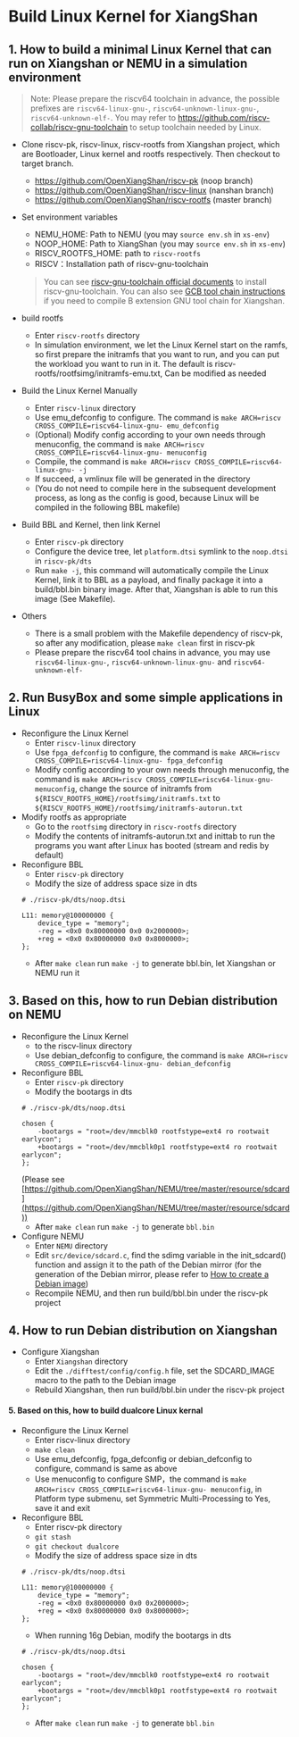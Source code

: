 # Build Linux Kernel for XiangShan

## 1. How to build a minimal Linux Kernel that can run on Xiangshan or NEMU in a simulation environment

> Note: Please prepare the riscv64 toolchain in advance, the possible prefixes are `riscv64-linux-gnu-`, `riscv64-unknown-linux-gnu-`, `riscv64-unknown-elf-`. You may refer to https://github.com/riscv-collab/riscv-gnu-toolchain to setup toolchain needed by Linux.

- Clone riscv-pk, riscv-linux, riscv-rootfs from Xiangshan project, which are Bootloader, Linux kernel and rootfs respectively. Then checkout to target branch.
    - https://github.com/OpenXiangShan/riscv-pk (noop branch)
    - https://github.com/OpenXiangShan/riscv-linux (nanshan branch)
    - https://github.com/OpenXiangShan/riscv-rootfs (master branch)
- Set environment variables
    - NEMU_HOME: Path to NEMU (you may `source env.sh` in `xs-env`)
    - NOOP_HOME: Path to XiangShan (you may `source env.sh` in `xs-env`)
    - RISCV_ROOTFS_HOME: path to `riscv-rootfs`
    - RISCV：Installation path of riscv-gnu-toolchain

    > You can see [riscv-gnu-toolchain official documents](https://github.com/riscv-collab/riscv-gnu-toolchain) to install riscv-gnu-toolchain. You can also see [GCB tool chain instructions](../compiler/gnu_toolchain-en.md) if you need to compile B extension GNU tool chain for Xiangshan.

- build rootfs
    - Enter `riscv-rootfs` directory
    - In simulation environment, we let the Linux Kernel start on the ramfs, so first prepare the initramfs that you want to run, and you can put the workload you want to run in it. The default is riscv-rootfs/rootfsimg/initramfs-emu.txt, Can be modified as needed
- Build the Linux Kernel Manually
    - Enter `riscv-linux` directory
    - Use emu_defconfig to configure. The command is `make ARCH=riscv CROSS_COMPILE=riscv64-linux-gnu- emu_defconfig`
    - (Optional) Modify config according to your own needs through menuconfig, the command is `make ARCH=riscv CROSS_COMPILE=riscv64-linux-gnu- menuconfig`
    - Compile, the command is `make ARCH=riscv CROSS_COMPILE=riscv64-linux-gnu- -j`
    - If succeed, a vmlinux file will be generated in the directory
    - (You do not need to compile here in the subsequent development process, as long as the config is good, because Linux will be compiled in the following BBL makefile)
- Build BBL and Kernel, then link Kernel
    - Enter `riscv-pk` directory
    - Configure the device tree, let `platform.dtsi` symlink to the `noop.dtsi` in `riscv-pk/dts`
    - Run `make -j`, this command will automatically compile the Linux Kernel, link it to BBL as a payload, and finally package it into a build/bbl.bin binary image. After that, Xiangshan is able to run this image (See Makefile).

- Others
    - There is a small problem with the Makefile dependency of riscv-pk, so after any modification, please `make clean` first in riscv-pk
    - Please prepare the riscv64 tool chains in advance, you may use `riscv64-linux-gnu-`, `riscv64-unknown-linux-gnu-` and `riscv64-unknown-elf-`

## 2. Run BusyBox and some simple applications in Linux

* Reconfigure the Linux Kernel
    * Enter `riscv-linux` directory
    * Use `fpga_defconfig` to configure, the command is `make ARCH=riscv CROSS_COMPILE=riscv64-linux-gnu- fpga_defconfig`
    * Modify config according to your own needs through menuconfig, the command is `make ARCH=riscv CROSS_COMPILE=riscv64-linux-gnu- menuconfig`, change the source of initramfs from `${RISCV_ROOTFS_HOME}/rootfsimg/initramfs.txt` to `${RISCV_ROOTFS_HOME}/rootfsimg/initramfs-autorun.txt`
* Modify rootfs as appropriate
    * Go to the `rootfsimg` directory in `riscv-rootfs` directory
    * Modify the contents of initramfs-autorun.txt and inittab to run the programs you want after Linux has booted (stream and redis by default)
* Reconfigure BBL
    * Enter `riscv-pk` directory
    * Modify the size of address space size in dts
    ```shell
    # ./riscv-pk/dts/noop.dtsi

	L11: memory@100000000 {
	    device_type = "memory";
	    -reg = <0x0 0x80000000 0x0 0x2000000>;
        +reg = <0x0 0x80000000 0x0 0x8000000>;
	};
    ```
    * After `make clean` run `make -j` to generate bbl.bin, let Xiangshan or NEMU run it



## 3. Based on this, how to run Debian distribution on NEMU

* Reconfigure the Linux Kernel
    * to the riscv-linux directory
    * Use debian_defconfig to configure, the command is `make ARCH=riscv CROSS_COMPILE=riscv64-linux-gnu- debian_defconfig`
* Reconfigure BBL
    * Enter `riscv-pk` directory
    * Modify the bootargs in dts
    ```shell
    # ./riscv-pk/dts/noop.dtsi

	chosen {
        -bootargs = "root=/dev/mmcblk0 rootfstype=ext4 ro rootwait earlycon";
        +bootargs = "root=/dev/mmcblk0p1 rootfstype=ext4 ro rootwait earlycon";
    };
    ```
    (Please see [https://github.com/OpenXiangShan/NEMU/tree/master/resource/sdcard](https://github.com/OpenXiangShan/NEMU/tree/master/resource/sdcard))
    * After `make clean` run `make -j` to generate `bbl.bin`
* Configure NEMU
    * Enter `NEMU` directory
    * Edit `src/device/sdcard.c`, find the sdimg variable in the init_sdcard() function and assign it to the path of the Debian mirror (for the generation of the Debian mirror, please refer to [How to create a Debian image](./debian-en.md))
    * Recompile NEMU, and then run build/bbl.bin under the riscv-pk project


## 4. How to run Debian distribution on Xiangshan

* Configure Xiangshan
    * Enter `Xiangshan` directory
    * Edit the `./difftest/config/config.h` file, set the SDCARD_IMAGE macro to the path to the Debian image
    * Rebuild Xiangshan, then run build/bbl.bin under the riscv-pk project


#### 5. Based on this, how to build dualcore Linux kernal
* Reconfigure the Linux Kernel
    * Enter riscv-linux directory
    * `make clean`
    * Use emu_defconfig, fpga_defconfig or debian_defconfig to configure, command is same as above
    * Use menuconfig to configure SMP，the command is `make ARCH=riscv CROSS_COMPILE=riscv64-linux-gnu- menuconfig`, in Platform type submenu, set Symmetric Multi-Processing to Yes, save it and exit
* Reconfigure BBL
    * Enter riscv-pk directory
    * `git stash`
    * `git checkout dualcore`
    * Modify the size of address space size in dts
    ```shell
    # ./riscv-pk/dts/noop.dtsi

	L11: memory@100000000 {
	    device_type = "memory";
	    -reg = <0x0 0x80000000 0x0 0x2000000>;
        +reg = <0x0 0x80000000 0x0 0x8000000>;
	};
    ```
    * When running 16g Debian, modify the bootargs in dts
    ```shell
    # ./riscv-pk/dts/noop.dtsi

	chosen {
        -bootargs = "root=/dev/mmcblk0 rootfstype=ext4 ro rootwait earlycon";
        +bootargs = "root=/dev/mmcblk0p1 rootfstype=ext4 ro rootwait earlycon";
    };
    ```
    * After `make clean` run `make -j` to generate `bbl.bin`
